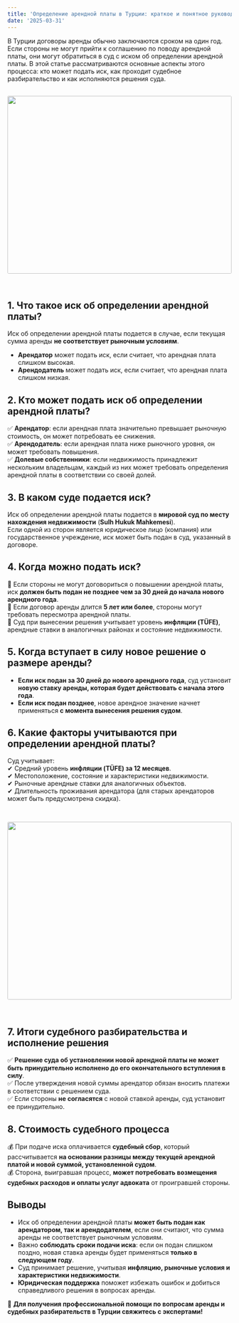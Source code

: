 ```yaml
---
title: 'Определение арендной платы в Турции: краткое и понятное руководство для граждан России'
date: '2025-03-31'
---
```


В Турции договоры аренды обычно заключаются сроком на один год. Если стороны не могут прийти к соглашению по поводу арендной платы, они могут обратиться в суд с иском об определении арендной платы. В этой статье рассматриваются основные аспекты этого процесса: кто может подать иск, как проходит судебное разбирательство и как исполняются решения суда.
<img src="https://karayaka.ru/assets/images/articles/article5.jpg" width=100% height="400" style="object-fit: cover; border-radius: 3px; margin: 30px auto;" />

## 1. Что такое иск об определении арендной платы?

Иск об определении арендной платы подается в случае, если текущая сумма аренды **не соответствует рыночным условиям**.

- **Арендатор** может подать иск, если считает, что арендная плата слишком высокая.
- **Арендодатель** может подать иск, если считает, что арендная плата слишком низкая.

## 2. Кто может подать иск об определении арендной платы?

✅ **Арендатор**: если арендная плата значительно превышает рыночную стоимость, он может потребовать ее снижения.  
✅ **Арендодатель**: если арендная плата ниже рыночного уровня, он может требовать повышения.  
✅ **Долевые собственники**: если недвижимость принадлежит нескольким владельцам, каждый из них может требовать определения арендной платы в соответствии со своей долей.

## 3. В каком суде подается иск?

Иск об определении арендной платы подается в **мировой суд по месту нахождения недвижимости** (**Sulh Hukuk Mahkemesi**).  
Если одной из сторон является юридическое лицо (компания) или государственное учреждение, иск может быть подан в суд, указанный в договоре.

## 4. Когда можно подать иск?

📌 Если стороны не могут договориться о повышении арендной платы, иск **должен быть подан не позднее чем за 30 дней до начала нового арендного года**.  
📌 Если договор аренды длится **5 лет или более**, стороны могут требовать пересмотра арендной платы.  
📌 Суд при вынесении решения учитывает уровень **инфляции (TÜFE)**, арендные ставки в аналогичных районах и состояние недвижимости.

## 5. Когда вступает в силу новое решение о размере аренды?

- **Если иск подан за 30 дней до нового арендного года**, суд установит **новую ставку аренды, которая будет действовать с начала этого года**.
- **Если иск подан позднее**, новое арендное значение начнет применяться **с момента вынесения решения судом**.

## 6. Какие факторы учитываются при определении арендной платы?

Суд учитывает:  
✔ Средний уровень **инфляции (TÜFE) за 12 месяцев**.  
✔ Местоположение, состояние и характеристики недвижимости.  
✔ Рыночные арендные ставки для аналогичных объектов.  
✔ Длительность проживания арендатора (для старых арендаторов может быть предусмотрена скидка).

<img src="https://karayaka.ru/assets/images/articles/article5.2.jpg" width=100% height="400" style="object-fit: cover; border-radius: 3px; margin: 30px auto" />

## 7. Итоги судебного разбирательства и исполнение решения

✅ **Решение суда об установлении новой арендной платы не может быть принудительно исполнено до его окончательного вступления в силу**.  
✅ После утверждения новой суммы арендатор обязан вносить платежи в соответствии с решением суда.  
✅ Если стороны **не согласятся** с новой ставкой аренды, суд установит ее принудительно.

## 8. Стоимость судебного процесса

💰 При подаче иска оплачивается **судебный сбор**, который рассчитывается **на основании разницы между текущей арендной платой и новой суммой, установленной судом**.  
💰 Сторона, выигравшая процесс, **может потребовать возмещения судебных расходов и оплаты услуг адвоката** от проигравшей стороны.

## Выводы

- Иск об определении арендной платы **может быть подан как арендатором, так и арендодателем**, если они считают, что сумма аренды не соответствует рыночным условиям.
- Важно **соблюдать сроки подачи иска**: если он подан слишком поздно, новая ставка аренды будет применяться **только в следующем году**.
- Суд принимает решение, учитывая **инфляцию, рыночные условия и характеристики недвижимости**.
- **Юридическая поддержка** поможет избежать ошибок и добиться справедливого решения в вопросах аренды.

📌 **Для получения профессиональной помощи по вопросам аренды и судебных разбирательств в Турции свяжитесь с экспертами!**
